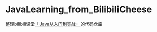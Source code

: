 # JavaLearning_from_BilibiliCheese
整理bilibili课堂[「Java从入门到实战」](https://www.bilibili.com/cheese/play/ep5545)的代码仓库
